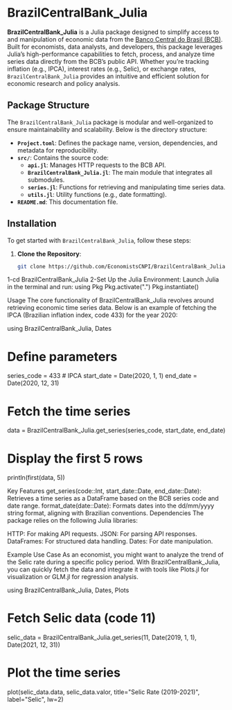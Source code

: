 # BrazilCentralBank_Julia

**BrazilCentralBank_Julia** is a Julia package designed to simplify access to and manipulation of economic 
data from the [Banco Central do Brasil (BCB)](https://www.bcb.gov.br/). Built for economists, 
data analysts, and developers, this package leverages Julia’s high-performance capabilities 
to fetch, process, and analyze time series data directly from the BCB’s public API. Whether 
you’re tracking inflation (e.g., IPCA), interest rates (e.g., Selic), or exchange rates,
 `BrazilCentralBank_Julia` provides an intuitive and efficient solution for economic research and policy analysis.

## Package Structure

The `BrazilCentralBank_Julia` package is modular and well-organized to ensure maintainability and scalability. 
Below is the directory structure:


- **`Project.toml`**: Defines the package name, version, dependencies, and metadata for reproducibility.
- **`src/`**: Contains the source code:
  - **`api.jl`**: Manages HTTP requests to the BCB API.
  - **`BrazilCentralBank_Julia.jl`**: The main module that integrates all submodules.
  - **`series.jl`**: Functions for retrieving and manipulating time series data.
  - **`utils.jl`**: Utility functions (e.g., date formatting).
- **`README.md`**: This documentation file.

## Installation

To get started with `BrazilCentralBank_Julia`, follow these steps:

1. **Clone the Repository**:
   ```bash
   git clone https://github.com/EconomistsCNPI/BrazilCentralBank_Julia.git

1-cd BrazilCentralBank_Julia
2-Set Up the Julia Environment: Launch Julia in the terminal and run:
using Pkg
Pkg.activate(".")
Pkg.instantiate()

Usage
The core functionality of BrazilCentralBank_Julia revolves around retrieving economic time series data.
Below is an example of fetching the IPCA (Brazilian inflation index, code 433) for the year 2020:

using BrazilCentralBank_Julia, Dates

# Define parameters
series_code = 433  # IPCA
start_date = Date(2020, 1, 1)
end_date = Date(2020, 12, 31)

# Fetch the time series
data = BrazilCentralBank_Julia.get_series(series_code, start_date, end_date)

# Display the first 5 rows
println(first(data, 5))


Key Features
get_series(code::Int, start_date::Date, end_date::Date): Retrieves a time series as a DataFrame based on the BCB series code and date range.
format_date(date::Date): Formats dates into the dd/mm/yyyy string format, aligning with Brazilian conventions.
Dependencies
The package relies on the following Julia libraries:

HTTP: For making API requests.
JSON: For parsing API responses.
DataFrames: For structured data handling.
Dates: For date manipulation.


Example Use Case
As an economist, you might want to analyze the trend of the Selic rate during a specific policy period. 
With BrazilCentralBank_Julia, you can quickly fetch the data and integrate it with tools like Plots.jl for visualization
or GLM.jl for regression analysis.

using BrazilCentralBank_Julia, Dates, Plots

# Fetch Selic data (code 11)
selic_data = BrazilCentralBank_Julia.get_series(11, Date(2019, 1, 1), Date(2021, 12, 31))

# Plot the time series
plot(selic_data.data, selic_data.valor, title="Selic Rate (2019-2021)", label="Selic", lw=2)